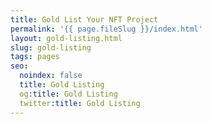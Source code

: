 ```yaml
---
title: Gold List Your NFT Project
permalink: '{{ page.fileSlug }}/index.html'
layout: gold-listing.html
slug: gold-listing
tags: pages
seo:
  noindex: false
  title: Gold Listing
  og:title: Gold Listing
  twitter:title: Gold Listing
---
```



